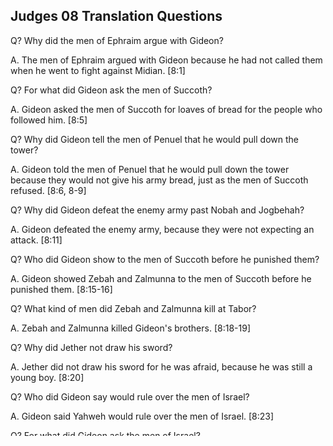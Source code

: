 ## Judges 08 Translation Questions ##

Q? Why did the men of Ephraim argue with Gideon?

A. The men of Ephraim argued with Gideon because he had not called them when he went to fight against Midian. [8:1]

Q? For what did Gideon ask the men of Succoth?

A. Gideon asked the men of Succoth for loaves of bread for the people who followed him. [8:5]

Q? Why did Gideon tell the men of Penuel that he would pull down the tower?

A. Gideon told the men of Penuel that he would pull down the tower because they would not give his army bread, just as the men of Succoth refused. [8:6, 8-9]

Q? Why did Gideon defeat the enemy army past Nobah and Jogbehah?

A. Gideon defeated the enemy army, because they were not expecting an attack. [8:11]

Q? Who did Gideon show to the men of Succoth before he punished them?

A. Gideon showed Zebah and Zalmunna to the men of Succoth before he punished them. [8:15-16]

Q? What kind of men did Zebah and Zalmunna kill at Tabor?

A. Zebah and Zalmunna killed Gideon's brothers. [8:18-19]

Q? Why did Jether not draw his sword?

A. Jether did not draw his sword for he was afraid, because he was still a young boy. [8:20]

Q? Who did Gideon say would rule over the men of Israel?

A. Gideon said Yahweh would rule over the men of Israel. [8:23]

Q? For what did Gideon ask the men of Israel?

A. Gideon asked them for the earrings of their plunder. [8:24]

Q? What did Gideon make out of the earrings?

A. Gideon made an ephod out of the earrings. [8:27]

Q? What did Israel do to the golden ephod?

A. Israel prostituted themselves by worshiping it. [8:27]

Q? What happened as soon as Gideon was dead?

A. As soon as Gideon was dead, the people of Israel turned again and prostituted themselves by worshiping the Baals. [8:33]

__[Back to Judges Chapter List](./)__

